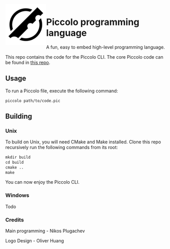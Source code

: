 
<img src="branding/logo.png" align="left" width="128px"/>

# Piccolo programming language

A fun, easy to embed high-level programming language.

This repo contains the code for the Piccolo CLI. The core Piccolo
code can be found in [this repo](https://github.com/PiccoloLang/piccolo).

## Usage

To run a Piccolo file, execute the following command:

```
piccolo path/to/code.pic
```

## Building

### Unix

To build on Unix, you will need CMake and Make installed.
Clone this repo recursively run the following commands from its root:

```shell
mkdir build
cd build
cmake ..
make
```

You can now enjoy the Piccolo CLI.

### Windows

Todo

### Credits

Main programming - Nikos Plugachev

Logo Design - Oliver Huang